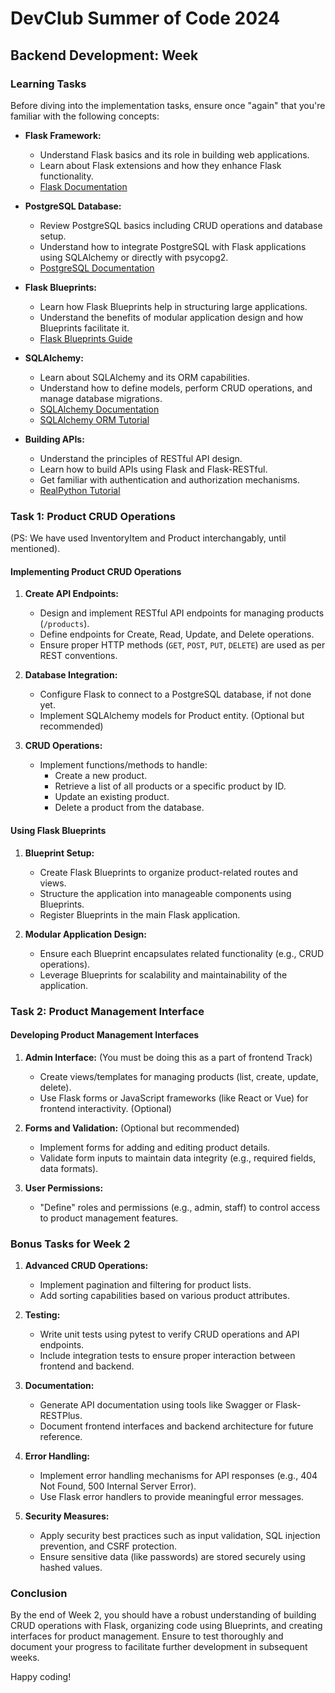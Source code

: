 # DevClub Summer of Code 2024

## Backend Development: Week

### Learning Tasks
Before diving into the implementation tasks, ensure once "again" that you're familiar with the following concepts:

- **Flask Framework:**
  - Understand Flask basics and its role in building web applications.
  - Learn about Flask extensions and how they enhance Flask functionality.
  - [Flask Documentation](https://flask.palletsprojects.com/)

- **PostgreSQL Database:**
  - Review PostgreSQL basics including CRUD operations and database setup.
  - Understand how to integrate PostgreSQL with Flask applications using SQLAlchemy or directly with psycopg2.
  - [PostgreSQL Documentation](https://www.postgresql.org/docs/)

- **Flask Blueprints:**
  - Learn how Flask Blueprints help in structuring large applications.
  - Understand the benefits of modular application design and how Blueprints facilitate it.
  - [Flask Blueprints Guide](https://flask.palletsprojects.com/en/2.0.x/blueprints/)

- **SQLAlchemy:**
  - Learn about SQLAlchemy and its ORM capabilities.
  - Understand how to define models, perform CRUD operations, and manage database migrations.
  - [SQLAlchemy Documentation](https://flask-sqlalchemy.palletsprojects.com/en/3.0.x/quickstart/)
  - [SQLAlchemy ORM Tutorial](https://docs.sqlalchemy.org/en/14/orm/tutorial.html)

- **Building APIs:**
  - Understand the principles of RESTful API design.
  - Learn how to build APIs using Flask and Flask-RESTful.
  - Get familiar with authentication and authorization mechanisms.
  - [RealPython Tutorial](https://realpython.com/flask-connexion-rest-api/)



### Task 1: Product CRUD Operations
(PS: We have used InventoryItem and Product interchangably, until mentioned).
#### Implementing Product CRUD Operations

1. **Create API Endpoints:**
   - Design and implement RESTful API endpoints for managing products (`/products`).
   - Define endpoints for Create, Read, Update, and Delete operations.
   - Ensure proper HTTP methods (`GET`, `POST`, `PUT`, `DELETE`) are used as per REST conventions.

2. **Database Integration:**
   - Configure Flask to connect to a PostgreSQL database, if not done yet.
   - Implement SQLAlchemy models for Product entity. (Optional but recommended)

3. **CRUD Operations:**
   - Implement functions/methods to handle:
     - Create a new product.
     - Retrieve a list of all products or a specific product by ID.
     - Update an existing product.
     - Delete a product from the database.

#### Using Flask Blueprints

1. **Blueprint Setup:**
   - Create Flask Blueprints to organize product-related routes and views.
   - Structure the application into manageable components using Blueprints.
   - Register Blueprints in the main Flask application.

2. **Modular Application Design:**
   - Ensure each Blueprint encapsulates related functionality (e.g., CRUD operations).
   - Leverage Blueprints for scalability and maintainability of the application.

### Task 2: Product Management Interface

#### Developing Product Management Interfaces

1. **Admin Interface:** (You must be doing this as a part of frontend Track)
   - Create views/templates for managing products (list, create, update, delete).
   - Use Flask forms or JavaScript frameworks (like React or Vue) for frontend interactivity. (Optional)

2. **Forms and Validation:** (Optional but recommended)
   - Implement forms for adding and editing product details.
   - Validate form inputs to maintain data integrity (e.g., required fields, data formats).

3. **User Permissions:**
   - "Define" roles and permissions (e.g., admin, staff) to control access to product management features.

### Bonus Tasks for Week 2

1. **Advanced CRUD Operations:**
   - Implement pagination and filtering for product lists.
   - Add sorting capabilities based on various product attributes.

2. **Testing:**
   - Write unit tests using pytest to verify CRUD operations and API endpoints.
   - Include integration tests to ensure proper interaction between frontend and backend.

3. **Documentation:**
   - Generate API documentation using tools like Swagger or Flask-RESTPlus.
   - Document frontend interfaces and backend architecture for future reference.

4. **Error Handling:**
   - Implement error handling mechanisms for API responses (e.g., 404 Not Found, 500 Internal Server Error).
   - Use Flask error handlers to provide meaningful error messages.

5. **Security Measures:**
   - Apply security best practices such as input validation, SQL injection prevention, and CSRF protection.
   - Ensure sensitive data (like passwords) are stored securely using hashed values.

### Conclusion
By the end of Week 2, you should have a robust understanding of building CRUD operations with Flask, organizing code using Blueprints, and creating interfaces for product management. Ensure to test thoroughly and document your progress to facilitate further development in subsequent weeks.

Happy coding!
